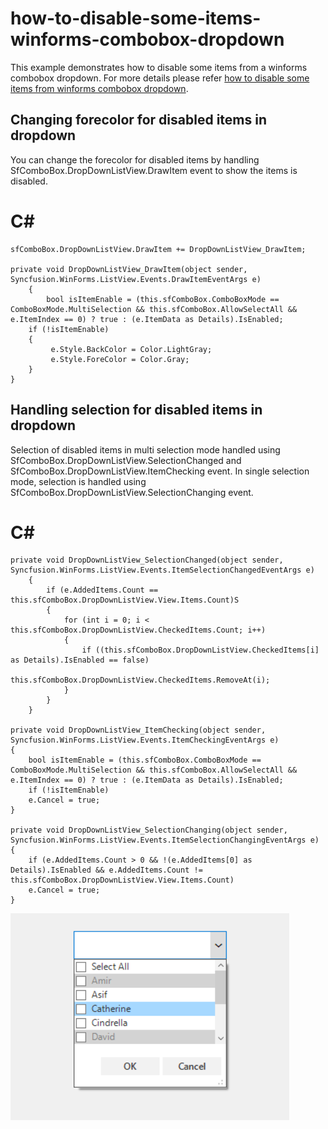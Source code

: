 # how-to-disable-some-items-winforms-combobox-dropdown
This example demonstrates how to disable some items from a winforms combobox dropdown. For more details please refer [how to disable some items from winforms combobox dropdown](https://www.syncfusion.com/kb/11254/how-to-disable-some-items-winforms-combobox-dropdown).

## Changing forecolor for disabled items in dropdown
You can change the forecolor for disabled items by handling SfComboBox.DropDownListView.DrawItem event to show the items is disabled.

# C#

    sfComboBox.DropDownListView.DrawItem += DropDownListView_DrawItem;
 
    private void DropDownListView_DrawItem(object sender, Syncfusion.WinForms.ListView.Events.DrawItemEventArgs e)
        {
            bool isItemEnable = (this.sfComboBox.ComboBoxMode == ComboBoxMode.MultiSelection && this.sfComboBox.AllowSelectAll && e.ItemIndex == 0) ? true : (e.ItemData as Details).IsEnabled;
        if (!isItemEnable)
        {
             e.Style.BackColor = Color.LightGray;
             e.Style.ForeColor = Color.Gray;
        }
    }

## Handling selection for disabled items in dropdown
Selection of disabled items in multi selection mode handled using SfComboBox.DropDownListView.SelectionChanged and SfComboBox.DropDownListView.ItemChecking event. In single selection mode, selection is handled using SfComboBox.DropDownListView.SelectionChanging event.

# C#

    private void DropDownListView_SelectionChanged(object sender, Syncfusion.WinForms.ListView.Events.ItemSelectionChangedEventArgs e)
        {
            if (e.AddedItems.Count == this.sfComboBox.DropDownListView.View.Items.Count)S
            {
                for (int i = 0; i < this.sfComboBox.DropDownListView.CheckedItems.Count; i++)
                {
                    if ((this.sfComboBox.DropDownListView.CheckedItems[i] as Details).IsEnabled == false)
                    this.sfComboBox.DropDownListView.CheckedItems.RemoveAt(i);
                }   
            }
        }
 
    private void DropDownListView_ItemChecking(object sender, Syncfusion.WinForms.ListView.Events.ItemCheckingEventArgs e)
    {
        bool isItemEnable = (this.sfComboBox.ComboBoxMode == ComboBoxMode.MultiSelection && this.sfComboBox.AllowSelectAll && e.ItemIndex == 0) ? true : (e.ItemData as Details).IsEnabled;
        if (!isItemEnable)
        e.Cancel = true;
    }
 
    private void DropDownListView_SelectionChanging(object sender, Syncfusion.WinForms.ListView.Events.ItemSelectionChangingEventArgs e)
    {
        if (e.AddedItems.Count > 0 && !(e.AddedItems[0] as Details).IsEnabled && e.AddedItems.Count != this.sfComboBox.DropDownListView.View.Items.Count)
        e.Cancel = true;
    }    

![Disable items in ComboBox](SfComboBox/SfComboBox/ComboBox%20Images/Disable%20some%20items%20in%20ComboBox.png)

